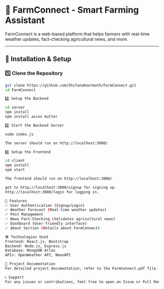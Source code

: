 # 🌿 FarmConnect - Smart Farming Assistant

FarmConnect is a web-based platform that helps farmers with real-time weather updates, fact-checking agricultural news, and more.

---

## 🔧 Installation & Setup

### **1️⃣ Clone the Repository**
```bash
git clone https://github.com/ShifanaKoormath/FarmConnect.git
cd FarmConnect

2️⃣ Setup the Backend

cd server
npm install
npm install axios multer

3️⃣ Start the Backend Server

node index.js

The server should run on http://localhost:5000/

4️⃣ Setup the Frontend

cd client
npm install
npm start

The frontend should run on http://localhost:3000/

got to http://localhost:3000/signup for signing up.
http://localhost:3000/login for logging in.

🚀 Features
✅ User Authentication (Signup/Login)
✅ Weather Forecast (Real-time weather updates)
✅ Pest Management
✅ News Fact-Checking (Validates agricultural news)
✅ Dashboard (User-friendly interface)
✅ About Section (Details about FarmConnect)

🛠️ Technologies Used
Frontend: React.js, Bootstrap
Backend: Node.js, Express.js
Database: MongoDB Atlas
APIs: OpenWeather API, NewsAPI

📄 Project Documentation
For detailed project documentation, refer to the FarmConnect.pdf file.

📞 Support
For any issues or contributions, feel free to open an Issue or Pull Request on GitHub.

